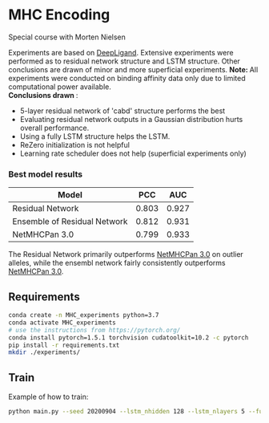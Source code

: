 # MHC Encoding
Special course with Morten Nielsen

Experiments are based on [DeepLigand](https://arxiv.org/abs/1703.10593).
Extensive experiments were performed as to residual network structure and LSTM structure. Other conclusions are drawn of minor and more superficial experiments. <b> Note: </b> All experiments were conducted on binding affinity data only due to limited computational power available. <br>
<b> Conclusions drawn </b>:
* 5-layer residual network of 'cabd' structure performs the best
* Evaluating residual network outputs in a Gaussian distribution hurts overall performance. 
* Using a fully LSTM structure helps the LSTM. 
* ReZero initialization is not helpful
* Learning rate scheduler does not help (superficial experiments only)

### Best model results

Model | PCC | AUC
--- | --- | ---
Residual Network | 0.803 |0.927 |
Ensemble of Residual Network | 0.812 | 0.931 |
NetMHCPan 3.0 | 0.799 | 0.933 | 

The Residual Network primarily outperforms [NetMHCPan 3.0](https://genomemedicine.biomedcentral.com/articles/10.1186/s13073-016-0288-x) on outlier alleles, while the ensembl network fairly consistently outperforms [NetMHCPan 3.0](https://genomemedicine.biomedcentral.com/articles/10.1186/s13073-016-0288-x).

## Requirements

```bash
conda create -n MHC_experiments python=3.7
conda activate MHC_experiments
# use the instructions from https://pytorch.org/
conda install pytorch=1.5.1 torchvision cudatoolkit=10.2 -c pytorch 
pip install -r requirements.txt
mkdir ./experiments/
```

## Train
Example of how to train:
```bash
python main.py --seed 20200904 --lstm_nhidden 128 --lstm_nlayers 5 --full_lstm True
```

